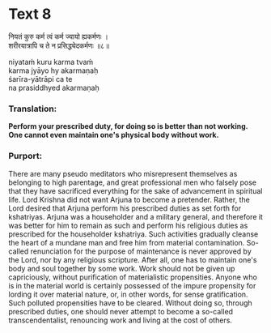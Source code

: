 # Text 8

नियतं कुरु कर्म त्वं कर्म ज्यायो ह्यकर्मणः ।  
शरीरयात्रापि च ते न प्रसिद्ध्येदकर्मणः ॥८॥

niyataḿ kuru karma tvaḿ  
karma jyāyo hy akarmaṇaḥ  
śarīra-yātrāpi ca te  
na prasiddhyed akarmaṇaḥ



### Translation:

**Perform your prescribed duty, for doing so is better than not working. One cannot even maintain one's physical body without work.**

### Purport:

There are many pseudo meditators who misrepresent themselves as belonging to high parentage, and great professional men who falsely pose that they have sacrificed everything for the sake of advancement in spiritual life. Lord Krishna did not want Arjuna to become a pretender. Rather, the Lord desired that Arjuna perform his prescribed duties as set forth for kshatriyas. Arjuna was a householder and a military general, and therefore it was better for him to remain as such and perform his religious duties as prescribed for the householder kshatriya. Such activities gradually cleanse the heart of a mundane man and free him from material contamination. So-called renunciation for the purpose of maintenance is never approved by the Lord, nor by any religious scripture. After all, one has to maintain one's body and soul together by some work. Work should not be given up capriciously, without purification of materialistic propensities. Anyone who is in the material world is certainly possessed of the impure propensity for lording it over material nature, or, in other words, for sense gratification. Such polluted propensities have to be cleared. Without doing so, through prescribed duties, one should never attempt to become a so-called transcendentalist, renouncing work and living at the cost of others.